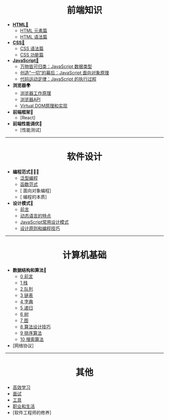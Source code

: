 <h1 align="center"> 前端知识</h1>

- [**HTML🌵**](HTML/README.md)
    - [HTML 元素篇](HTML/element.md)
    - [HTML 语法篇](HTML/grammar.md)
- [**CSS🌸**](CSS/README.md)
    - [CSS 语法篇](CSS/grammar.md)
    - [CSS 功能篇](CSS/function.md)
- [**JavaScript👣** ](JavaScript/README.md)   
    - [万物皆可归类：JavaScript 数据类型](JavaScript/data-type.md)
    - [创造“一切”的幕后：JavaScript 面向对象原理](JavaScript/prototype-based.md)
    - [代码运动定律：JavaScript 的执行过程](JavaScript/executing-processes.md)
- **浏览器🌍**
    - [浏览器工作原理](Browser/principle.md)
    - [浏览器API](Browser/api.md)
    - [Virtual DOM原理和实现](Browser/virtual-dom.md)
- **前端框架🔨**
    - [React]
- **前端性能调优🚀**
    - [性能测试]

<hr/>
<h1 align="center"> 软件设计</h1>

- **编程范式👨🏻‍💻**
    - [ 泛型编程](Programming-Paradigm/readme.md)
    - [ 函数范式](Programming-Paradigm/function-paradigm.md)
    - [ 面向对象编程]
    - [ 编程的本质]
- **设计模式🧩**
    - [前言](Design-Patterns/readme.md)
    - [动态语言的特点](Design-Patterns/dynamic-language.md)
    - [JavaScript常用设计模式](Design-Patterns/patterns.md)
    - [设计原则和编程技巧](Design-Patterns/programme-skill.md)

<hr/>
<h1 align="center"> 计算机基础</h1>

- **数据结构和算法🧮**
    - [0 前言](DSA/readme.md)
    - [1 栈](DSA/stack.md)
    - [2 队列](DSA/queue.md)
    - [3 链表](DSA/linked-list.md)
    - [4 字典](DSA/dictionary.md)
    - [5 递归](DSA/recursion.md)
    - [6 树](DSA/tree.md)
    - [7 图](DSA/graph.md)
    - [8 算法设计技巧](DSA/algorithms-design.md)
    - [9 排序算法](DSA/sort.md)
    - [10 搜索算法](DSA/search.md)
- [网络协议]

<hr/>
<h1 align="center"> 其他</h1>

  - [高效学习](Other/study.md)
  - [面试](Other/interview.md)
  - [工具](Other/tools.md)
  - [职业和生活](Other/life-and-career.md)
  - [软件工程师的修养]






